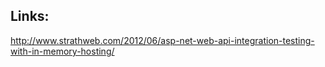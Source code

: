 Links:
------
http://www.strathweb.com/2012/06/asp-net-web-api-integration-testing-with-in-memory-hosting/
